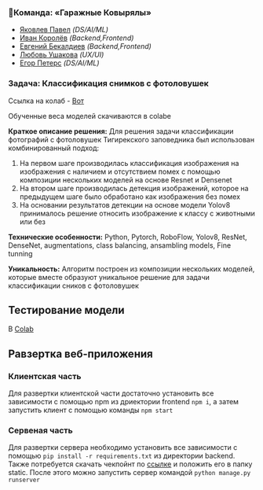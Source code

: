### 👑Команда: **«Гаражные Ковырялы»**
- [Яковлев Павел](https://t.me/poulyak) _(DS/AI/ML)_
- [Иван Королёв](https://t.me/korlivan) _(Backend,Frontend)_
- [Евгений Бекалдиев](https://t.me/sejapoe) _(Backend,Frontend)_
- [Любовь Ушакова](https://t.me/loveushakova) _(UX/UI)_
- [Егор Петерс](https://t.me/egorka_pomedorka) _(DS/AI/ML)_

### Задача: **Классификация снимков с фотоловушек**

Ссылка на колаб - [Вот](https://colab.research.google.com/drive/1OsO4ACNppBdz0uctuU7H_0PaKvn6QwF4?usp=sharing)


Обученные веса моделей скачиваются в colabе

**Краткое описание решения:**
Для решения задачи классификации фотографий с фотоловушек Тигирекского заповедника был использован комбинированный подход:

1. На первом шаге производилась классификация изображения на изображения с наличием и отсутствием помех с помощью композиции нескольких моделей на основе Resnet и Densenet
2. На втором шаге производилась детекция изображений, которое на предыдущем шаге было обработано как изображения без помех
3. На основании результатов детекции на основе модели Yolov8 принималось решение относить изображение к классу с животными или без

**Технические особенности:**
Python, Pytorch, RoboFlow, Yolov8, ResNet, DenseNet, augmentations, class balancing, ansambling models, Fine tunning

**Уникальность:**
Алгоритм построен из композиции нескольких моделей, которые вместе образуют уникальное решение для задачи классификации сников с фотоловушек

## Тестирование модели 
В [Colab](https://colab.research.google.com/drive/1OsO4ACNppBdz0uctuU7H_0PaKvn6QwF4?usp=sharing)

## Равзертка веб-приложения
### Клиентская часть
Для развертки клиентской части достаточно установить все зависимости с помощью npm из дриектории frontend
```npm i```,
а затем запустить клиент с помощью команды 
```npm start```

### Сервеная часть
Для развертки сервера необходимо установить все зависимости с помощью ```pip install -r requirements.txt``` из директории backend.
Также потребуется скачать чекпойнт по [ссылке](https://drive.google.com/file/d/1AatCDlW208o1WCXzU_p6jYXyu1oulrty/view?usp=sharing) и положить его в папку static. После этого можно запустить сервер командой ```python manage.py runserver```
